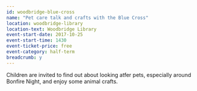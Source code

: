 ```yaml
---
id: woodbridge-blue-cross
name: "Pet care talk and crafts with the Blue Cross"
location: woodbridge-library
location-text: Woodbridge Library
event-start-date: 2017-10-25
event-start-time: 1430
event-ticket-price: free
event-category: half-term
breadcrumb: y
---
```


Children are invited to find out about looking atfer pets, especially around Bonfire Night, and enjoy some animal crafts.
